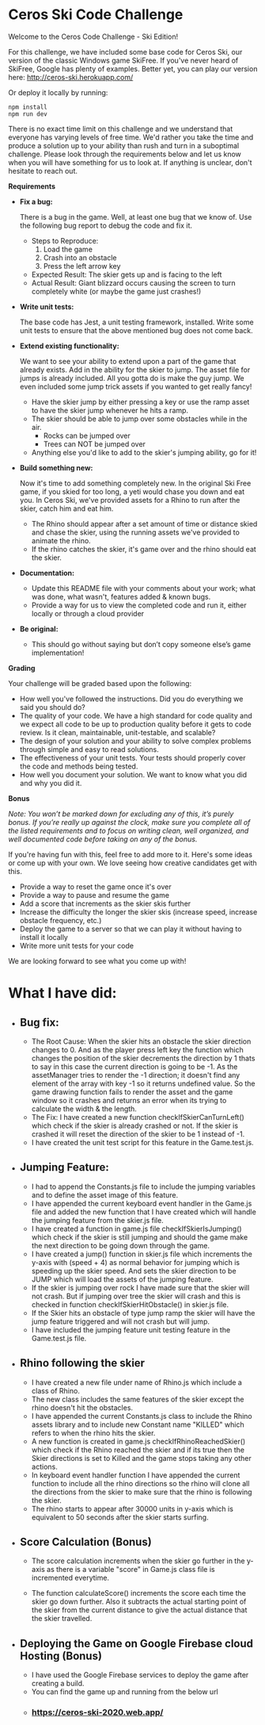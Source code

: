 # Ceros Ski Code Challenge

Welcome to the Ceros Code Challenge - Ski Edition!

For this challenge, we have included some base code for Ceros Ski, our version of the classic Windows game SkiFree. If
you've never heard of SkiFree, Google has plenty of examples. Better yet, you can play our version here:
http://ceros-ski.herokuapp.com/

Or deploy it locally by running:

```
npm install
npm run dev
```

There is no exact time limit on this challenge and we understand that everyone has varying levels of free time. We'd
rather you take the time and produce a solution up to your ability than rush and turn in a suboptimal challenge. Please
look through the requirements below and let us know when you will have something for us to look at. If anything is
unclear, don't hesitate to reach out.

**Requirements**

- **Fix a bug:**

  There is a bug in the game. Well, at least one bug that we know of. Use the following bug report to debug the code
  and fix it.

  - Steps to Reproduce:
    1. Load the game
    2. Crash into an obstacle
    3. Press the left arrow key
  - Expected Result: The skier gets up and is facing to the left
  - Actual Result: Giant blizzard occurs causing the screen to turn completely white (or maybe the game just crashes!)

- **Write unit tests:**

  The base code has Jest, a unit testing framework, installed. Write some unit tests to ensure that the above mentioned
  bug does not come back.

- **Extend existing functionality:**

  We want to see your ability to extend upon a part of the game that already exists. Add in the ability for the skier to
  jump. The asset file for jumps is already included. All you gotta do is make the guy jump. We even included some jump
  trick assets if you wanted to get really fancy!

  - Have the skier jump by either pressing a key or use the ramp asset to have the skier jump whenever he hits a ramp.
  - The skier should be able to jump over some obstacles while in the air.
    - Rocks can be jumped over
    - Trees can NOT be jumped over
  - Anything else you'd like to add to the skier's jumping ability, go for it!

- **Build something new:**

  Now it's time to add something completely new. In the original Ski Free game, if you skied for too long,
  a yeti would chase you down and eat you. In Ceros Ski, we've provided assets for a Rhino to run after the skier,
  catch him and eat him.

  - The Rhino should appear after a set amount of time or distance skied and chase the skier, using the running assets
    we've provided to animate the rhino.
  - If the rhino catches the skier, it's game over and the rhino should eat the skier.

- **Documentation:**

  - Update this README file with your comments about your work; what was done, what wasn't, features added & known bugs.
  - Provide a way for us to view the completed code and run it, either locally or through a cloud provider

- **Be original:**
  - This should go without saying but don’t copy someone else’s game implementation!

**Grading**

Your challenge will be graded based upon the following:

- How well you've followed the instructions. Did you do everything we said you should do?
- The quality of your code. We have a high standard for code quality and we expect all code to be up to production
  quality before it gets to code review. Is it clean, maintainable, unit-testable, and scalable?
- The design of your solution and your ability to solve complex problems through simple and easy to read solutions.
- The effectiveness of your unit tests. Your tests should properly cover the code and methods being tested.
- How well you document your solution. We want to know what you did and why you did it.

**Bonus**

_Note: You won’t be marked down for excluding any of this, it’s purely bonus. If you’re really up against the clock,
make sure you complete all of the listed requirements and to focus on writing clean, well organized, and well documented
code before taking on any of the bonus._

If you're having fun with this, feel free to add more to it. Here's some ideas or come up with your own. We love seeing
how creative candidates get with this.

- Provide a way to reset the game once it's over
- Provide a way to pause and resume the game
- Add a score that increments as the skier skis further
- Increase the difficulty the longer the skier skis (increase speed, increase obstacle frequency, etc.)
- Deploy the game to a server so that we can play it without having to install it locally
- Write more unit tests for your code

We are looking forward to see what you come up with!

# What I have did:

- ## Bug fix:
  - The Root Cause: When the skier hits an obstacle the skier direction changes to 0. And as the player press left key the function which changes the position of the skier decrements the direction by 1 thats to say in this case the current direction is going to be -1. As the assetManager tries to render the -1 direction; it doesn't find any element of the array with key -1 so it returns undefined value. So the game drawing function fails to render the asset and the game window so it crashes and returns an error when its trying to calculate the width & the length.
  - The Fix: I have created a new function checkIfSkierCanTurnLeft() which check if the skier is already crashed or not.
    If the skier is crashed it will reset the direction of the skier to be 1 instead of -1.
  - I have created the unit test script for this feature in the Game.test.js.

* ## Jumping Feature:

  - I had to append the Constants.js file to include the jumping variables and to define the asset image of this feature.
  - I have appended the current keyboard event handler in the Game.js file and added the new function that I have created which will handle the jumping feature from the skier.js file.
  - I have created a function in game.js file checkIfSkierIsJumping() which check if the skier is still jumping and should the game make the next direction to be going down through the game.
  - I have created a jump() function in skier.js file which increments the y-axis with (speed + 4) as normal behavior for jumping which is speeding up the skier speed. And sets the skier direction to be JUMP which will load the assets of the jumping feature.
  - If the skier is jumping over rock I have made sure that the skier will not crash. But if jumping over tree the skier will crash and this is checked in function checkIfSkierHitObstacle() in skier.js file.
  - If the Skier hits an obstacle of type jump ramp the skier will have the jump feature triggered and will not crash but will jump.
  - I have included the jumping feature unit testing feature in the Game.test.js file.

* ## Rhino following the skier

  - I have created a new file under name of Rhino.js which include a class of Rhino.
  - The new class includes the same features of the skier except the rhino doesn't hit the obstacles.
  - I have appended the current Constants.js class to include the Rhino assets library and to include new Constant name "KILLED" which refers to when the rhino hits the skier.
  - A new function is created in game.js checkIfRhinoReachedSkier() which check if the Rhino reached the skier and if its true then the Skier directions is set to Killed and the game stops taking any other actions.
  - In keyboard event handler function I have appended the current function to include all the rhino directions so the rhino will clone all the directions from the skier to make sure that the rhino is following the skier.
  - The rhino starts to appear after 30000 units in y-axis which is equivalent to 50 seconds after the skier starts surfing.

* ## Score Calculation (Bonus)

  - The score calculation increments when the skier go further in the y-axis as there is a variable "score" in Game.js class file is incremented everytime.

  - The function calculateScore() increments the score each time the skier go down further. Also it subtracts the actual starting point of the skier from the current distance to give the actual distance that the skier travelled.

* ## Deploying the Game on Google Firebase cloud Hosting (Bonus)

  - I have used the Google Firebase services to deploy the game after creating a build.
  - You can find the game up and running from the below url
  - ### https://ceros-ski-2020.web.app/
